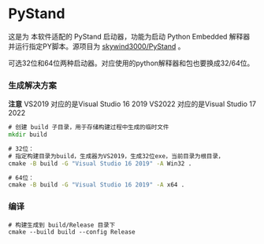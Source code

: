 # PyStand

这是为 本软件适配的 PyStand 启动器，功能为启动 Python Embedded 解释器并运行指定PY脚本。源项目为 [skywind3000/PyStand](https://github.com/skywind3000/PyStand) 。

可选32位和64位两种启动器。对应使用的python解释器和包也要换成32/64位。

### 生成解决方案

**注意**
VS2019 对应的是Visual Studio 16 2019
VS2022 对应的是Visual Studio 17 2022

```cmd
# 创建 build 子目录，用于存储构建过程中生成的临时文件
mkdir build

# 32位：
# 指定构建目录为build，生成器为VS2019，生成32位exe，当前目录为根目录，
cmake -B build -G "Visual Studio 16 2019" -A Win32 .

# 64位：
cmake -B build -G "Visual Studio 16 2019" -A x64 .
```

### 编译

```
# 构建生成到 build/Release 目录下
cmake --build build --config Release
```
